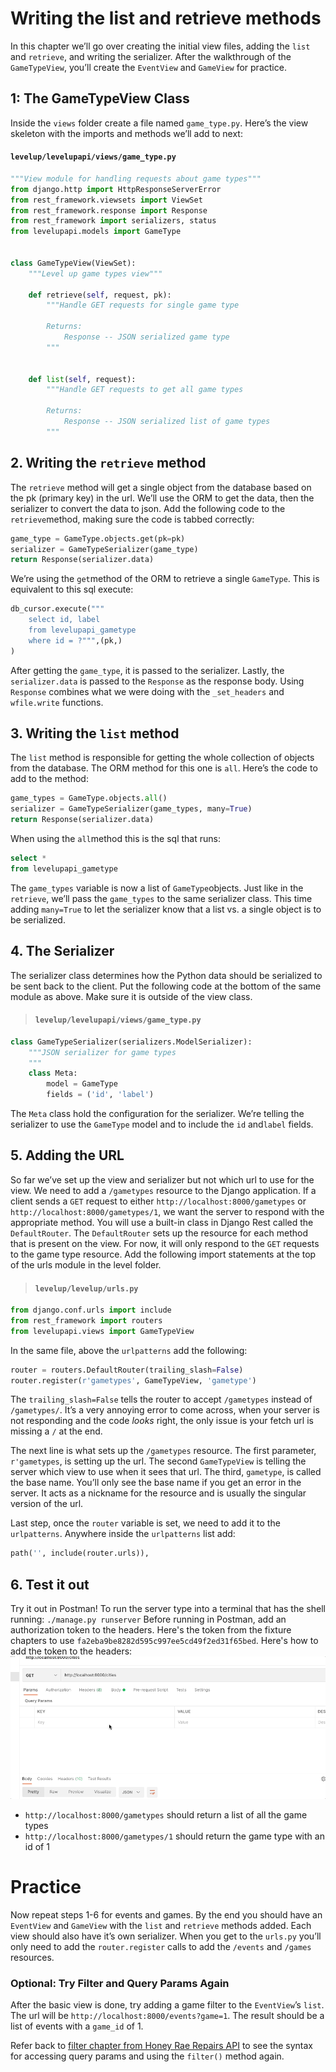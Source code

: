 # Writing the list and retrieve methods

In this chapter we’ll go over creating the initial view files, adding the `list` and `retrieve`, and writing the serializer. After the walkthrough of the `GameTypeView`, you’ll create the `EventView` and `GameView` for practice.

## 1: The GameTypeView Class

Inside the `views` folder create a file named `game_type.py`. Here’s the view skeleton with the imports and methods we’ll add to next:

#### `levelup/levelupapi/views/game_type.py`

```py
"""View module for handling requests about game types"""
from django.http import HttpResponseServerError
from rest_framework.viewsets import ViewSet
from rest_framework.response import Response
from rest_framework import serializers, status
from levelupapi.models import GameType


class GameTypeView(ViewSet):
    """Level up game types view"""

    def retrieve(self, request, pk):
        """Handle GET requests for single game type

        Returns:
            Response -- JSON serialized game type
        """


    def list(self, request):
        """Handle GET requests to get all game types

        Returns:
            Response -- JSON serialized list of game types
        """

```

## 2. Writing the `retrieve` method
The `retrieve` method will get a single object from the database based on the pk (primary key) in the url. We’ll use the ORM to get the data, then the serializer to convert the data to json. Add the following code to the `retrieve`method, making sure the code is tabbed correctly:
```py
game_type = GameType.objects.get(pk=pk)
serializer = GameTypeSerializer(game_type)
return Response(serializer.data)
```

We’re using the `get`method of the ORM to retrieve a single `GameType`. This is equivalent to this sql execute:
```python
db_cursor.execute("""
    select id, label
    from levelupapi_gametype
    where id = ?""",(pk,)
)
```

After getting the `game_type`, it is passed to the serializer. Lastly, the `serializer.data` is passed to the `Response` as the response body. Using `Response` combines what we were doing with the `_set_headers` and `wfile.write` functions.

## 3. Writing the `list` method
The `list` method is responsible for getting the whole collection of objects from the database. The ORM method for this one is `all`. Here’s the code to add to the method:
```python
game_types = GameType.objects.all()
serializer = GameTypeSerializer(game_types, many=True)
return Response(serializer.data)
```

When using the `all`method this is the sql that runs:
```sql
select *
from levelupapi_gametype
```

The `game_types` variable is now a list of `GameType`objects. Just like in the `retrieve`, we’ll pass the `game_types` to the same serializer class. This time adding `many=True` to let the serializer know that a list vs. a single object is to be serialized.

## 4. The Serializer
The serializer class determines how the Python data should be serialized to be sent back to the client. Put the following code at the bottom of the same module as above. Make sure it is outside of the view class.

> #### `levelup/levelupapi/views/game_type.py`

```py
class GameTypeSerializer(serializers.ModelSerializer):
    """JSON serializer for game types
    """
    class Meta:
        model = GameType
        fields = ('id', 'label')
```
The `Meta` class hold the configuration for the serializer. We’re telling the serializer to use the `GameType` model and to include the `id` and`label` fields.

## 5. Adding the URL
So far we’ve set up the view and serializer but not which url to use for the view. We need to add a `/gametypes` resource to the Django application. If a client sends a `GET` request to either `http://localhost:8000/gametypes` or `http://localhost:8000/gametypes/1`, we want the server to respond with the appropriate method. You will use a built-in class in Django Rest called the `DefaultRouter`. The `DefaultRouter` sets up the resource for each method that is present on the view. For now, it will only respond to the `GET` requests to the game type resource.
Add the following import statements at the top of the urls module in the level folder.

> #### `levelup/levelup/urls.py`

```py
from django.conf.urls import include
from rest_framework import routers
from levelupapi.views import GameTypeView
```

In the same file, above the `urlpatterns` add the following:
```py
router = routers.DefaultRouter(trailing_slash=False)
router.register(r'gametypes', GameTypeView, 'gametype')

```
The `trailing_slash=False` tells the router to accept `/gametypes` instead of `/gametypes/`. It’s a very annoying error to come across, when your server is not responding and the code _looks_ right, the only issue is your fetch url is missing a `/` at the end.

The next line is what sets up the `/gametypes` resource. The first parameter, `r'gametypes`, is setting up the url. The second `GameTypeView` is telling the server which view to use when it sees that url. The third, `gametype`, is called the base name. You’ll only see the base name if you get an error in the server. It acts as a nickname for the resource and is usually the singular version of the url.

Last step, once the `router` variable is set, we need to add it to the `urlpatterns`. Anywhere inside the `urlpatterns` list add:
```py
path('', include(router.urls)),
```

## 6. Test it out
Try it out in Postman! To run the server type into a terminal that has the shell running: `./manage.py runserver`
Before running in Postman, add an authorization token to the headers. Here's the token from the fixture chapters to use `fa2eba9be8282d595c997ee5cd49f2ed31f65bed`. Here's how to add the token to the headers:
![](images/postman_token.gif)
* `http://localhost:8000/gametypes` should return a list of all the game types
* `http://localhost:8000/gametypes/1` should return the game type with an id of 1

# Practice
Now repeat steps 1-6 for events and games. By the end you should have an `EventView` and `GameView` with the `list` and `retrieve` methods added. Each view should also have it’s own serializer. When you get to the `urls.py` you’ll only need to add the `router.register` calls to add the `/events` and `/games` resources.


### Optional: Try Filter and Query Params Again

After the basic view is done, try adding a game filter to the `EventView`’s `list`. The url will be `http://localhost:8000/events?game=1`. The result should be a list of events with a `game_id` of 1.

Refer back to [filter chapter from Honey Rae Repairs API](../chapters/HR_TICKET_FILTER_FIND.md) to see the syntax for accessing query params and using the `filter()` method again.

